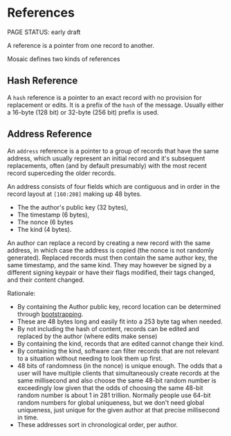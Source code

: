 # References

<status>PAGE STATUS: early draft</status>

A reference is a pointer from one record to another.

Mosaic defines two kinds of references

## Hash Reference

A `hash` reference is a pointer to an exact record with no provision for
replacement or edits. It is a prefix of the `hash` of the message. Usually
either a 16-byte (128 bit) or 32-byte (256 bit) prefix is used.

## Address Reference

An `address` reference is a pointer to a group of records that have the same
address, which usually represent an initial record and it's subsequent
replacements, often (and by default presumably) with the most recent record
superceding the older records.

An address consists of four fields which are contiguous and in order in the
record layout at `[160:208]` making up 48 bytes.

* The the author's public key (32 bytes),
* The timestamp (6 bytes),
* The nonce (6 bytes
* The kind (4 bytes).

An author can replace a record by creating a new record with the same address,
in which case the address is copied (the nonce is not randomly generated).
Replaced records must then contain the same author key, the same timestamp,
and the same kind.  They may however be signed by a different
signing keypair or have their flags modified, their tags changed, and their
content changed.

Rationale:

* By containing the Author public key, record location can be determined through
  [bootstrapping](bootstrap.md).
* These are 48 bytes long and easily fit into a 253 byte tag when needed.
* By not including the hash of content, records can be edited and replaced by
  the author (where edits make sense)
* By containing the kind, records that are edited cannot change their kind.
* By containing the kind, software can filter records that are not
  relevant to a situation without needing to look them up first.
* 48 bits of randomness (in the nonce) is unique enough. The odds that a user
  will have multiple clients that simultaneously create records at the same
  millisecond and also choose the same 48-bit random number is exceedingly low
  given that the odds of choosing the same 48-bit random number is about 1 in
  281 trillion. Normally people use 64-bit random numbers for global
  uniqueness, but we don't need global uniqueness, just unique for the given
  author at that precise millisecond in time.
* These addresses sort in chronological order, per author.
